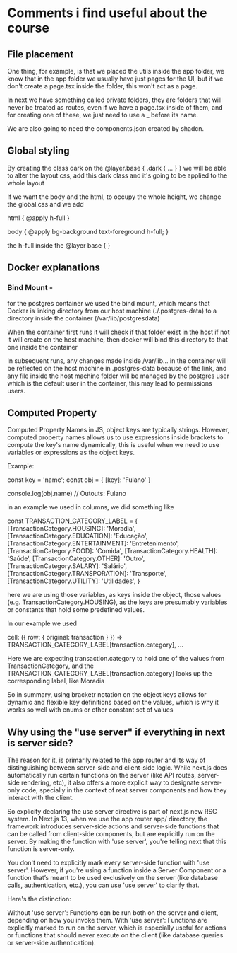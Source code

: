 # Comments i find useful about the course

## File placement

One thing, for example, is that we placed the utils inside the app folder, we know that in the app folder we usually have
just pages for the UI, but if we don't create a page.tsx inside the folder, this won't act as a page.

In next we have something called private folders, they are folders that will never be treated as routes, even if we have
a page.tsx inside of them, and for creating one of these, we just need to use a _ before its name.

We are also going to need the components.json created by shadcn.

## Global styling

By creating the class dark on the @layer.base { .dark { ... } } we will be able to alter the layout css, add this dark class
and it's going to be applied to the whole layout

If we want the body and the html, to occupy the whole height, we change the global.css and we add

  html {
    @apply h-full
  }

  body {
    @apply bg-background text-foreground h-full;
  }

the h-full inside the @layer base { }


## Docker explanations

### Bind Mount - 
  for the postgres container we used the bind mount, which means that Docker is linking directory from our host machine
  (./.postgres-data) to a directory inside the container (/var/lib/postgresdata)

  When the container first runs it will check if that folder exist in the host
  if not it will create on the host machine, then docker will bind this directory to that one inside the container

  In subsequent runs, any changes made inside /var/lib... in the container will be reflected on the host machine in
  .postgres-data because of the link, and any file inside the host machine folder will be managed by the postgres user
  which is the default user in the container, this may lead to permissions users.

## Computed Property

Computed Property Names in JS, object keys are typically strings. However, computed property names allows us to use expressions
inside brackets to compute the key's name dynamically, this is useful when we need to use variables or expressions as the object
keys.

Example:

const key = 'name';
const obj = {
[key]: 'Fulano'
}

console.log(obj.name) // Outouts: Fulano

in an example we used in columns, we did something like

const TRANSACTION_CATEGORY_LABEL = {
  [TransactionCategory.HOUSING]: 'Moradia',
  [TransactionCategory.EDUCATION]: 'Educação',
  [TransactionCategory.ENTERTAINMENT]: 'Entretenimento',
  [TransactionCategory.FOOD]: 'Comida',
  [TransactionCategory.HEALTH]: 'Saúde',
  [TransactionCategory.OTHER]: 'Outro',
  [TransactionCategory.SALARY]: 'Salário',
  [TransactionCategory.TRANSPORATION]: 'Transporte',
  [TransactionCategory.UTILITY]: 'Utilidades',
}

here we are using those variables, as keys inside the object, those values (e.g. TransactionCategory.HOUSING), as the keys
are presumably variables or constants that hold some predefined values.

In our example we used

cell: ({ row: { original: transaction } }) =>
  TRANSACTION_CATEGORY_LABEL[transaction.category], 
...

Here we are expecting transaction.category to hold one of the values from TransactionCategory, and the
TRANSACTION_CATEGORY_LABEL[transaction.category] looks up the corresponding label, like Moradia

So in summary, using bracketr notation on the object keys allows for dynamic and flexible key definitions based on the
values, which is why it works so well with enums or other constant set of values  

## Why using the "use server" if everything in next is server side?

The reason for it, is primarily related to the app router and its way of distinguishing between server-side and client-side
logic. While next.js does automatically run certain functions on the server (like API routes, server-side rendering, etc),
it also offers a more explicit way to designate server-only code, specially in the context of reat server components and
how they interact with the client.

So explicity declaring the use server directive is part of next.js new RSC system. In Next.js 13, when we use the app router
app/ directory, the framework introduces server-side actions and server-side functions that can be called from client-side
components, but are explicitly run on the server. By making the function with 'use server', you're telling next that this
function is server-only. 

You don't need to explicitly mark every server-side function with 'use server'. However, if you're using a function inside a Server Component or a function that’s meant to be used exclusively on the server (like database calls, authentication, etc.), you can use 'use server' to clarify that.

Here's the distinction:

Without 'use server': Functions can be run both on the server and client, depending on how you invoke them.
With 'use server': Functions are explicitly marked to run on the server, which is especially useful for actions or
functions that should never execute on the client (like database queries or server-side authentication).
